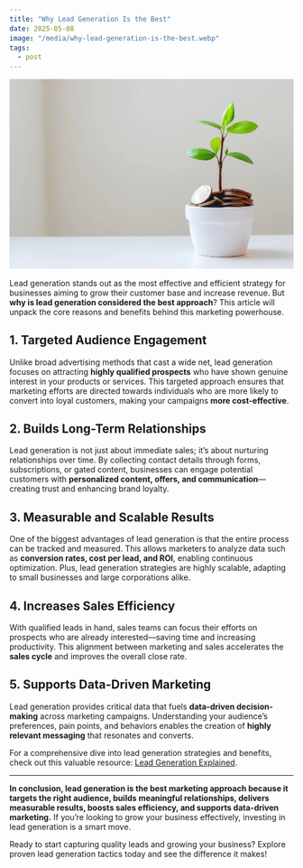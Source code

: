 ```yaml
---
title: "Why Lead Generation Is the Best"
date: 2025-05-08
image: "/media/why-lead-generation-is-the-best.webp"
tags:
  - post
---
```


![Why Lead Generation Is the Best](/media/why-lead-generation-is-the-best.webp)

Lead generation stands out as the most effective and efficient strategy for businesses aiming to grow their customer base and increase revenue. But **why is lead generation considered the best approach**? This article will unpack the core reasons and benefits behind this marketing powerhouse.

## 1. Targeted Audience Engagement

Unlike broad advertising methods that cast a wide net, lead generation focuses on attracting **highly qualified prospects** who have shown genuine interest in your products or services. This targeted approach ensures that marketing efforts are directed towards individuals who are more likely to convert into loyal customers, making your campaigns **more cost-effective**.

## 2. Builds Long-Term Relationships

Lead generation is not just about immediate sales; it’s about nurturing relationships over time. By collecting contact details through forms, subscriptions, or gated content, businesses can engage potential customers with **personalized content, offers, and communication**—creating trust and enhancing brand loyalty.

## 3. Measurable and Scalable Results

One of the biggest advantages of lead generation is that the entire process can be tracked and measured. This allows marketers to analyze data such as **conversion rates, cost per lead, and ROI**, enabling continuous optimization. Plus, lead generation strategies are highly scalable, adapting to small businesses and large corporations alike.

## 4. Increases Sales Efficiency

With qualified leads in hand, sales teams can focus their efforts on prospects who are already interested—saving time and increasing productivity. This alignment between marketing and sales accelerates the **sales cycle** and improves the overall close rate.

## 5. Supports Data-Driven Marketing

Lead generation provides critical data that fuels **data-driven decision-making** across marketing campaigns. Understanding your audience’s preferences, pain points, and behaviors enables the creation of **highly relevant messaging** that resonates and converts.

For a comprehensive dive into lead generation strategies and benefits, check out this valuable resource: [Lead Generation Explained](https://leadcraftr.com/posts/lead-generation/).

---

**In conclusion, lead generation is the best marketing approach because it targets the right audience, builds meaningful relationships, delivers measurable results, boosts sales efficiency, and supports data-driven marketing.** If you’re looking to grow your business effectively, investing in lead generation is a smart move.

Ready to start capturing quality leads and growing your business? Explore proven lead generation tactics today and see the difference it makes!
